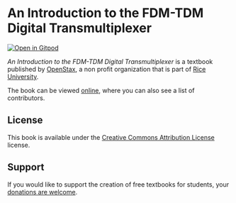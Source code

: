 # An Introduction to the FDM-TDM Digital Transmultiplexer

[![Open in Gitpod](https://gitpod.io/button/open-in-gitpod.svg)](https://gitpod.io/from-referrer/)

_An Introduction to the FDM-TDM Digital Transmultiplexer_ is a textbook published by [OpenStax](https://openstax.org/), a non profit organization that is part of [Rice University](https://www.rice.edu/).

The book can be viewed [online](https://github.com/cnx-user-books/cnxbook-an-introduction-fdm-tdm-digital-transmultiplexer/releases/latest), where you can also see a list of contributors.

## License
This book is available under the [Creative Commons Attribution License](./LICENSE) license.

## Support
If you would like to support the creation of free textbooks for students, your [donations are welcome](https://riceconnect.rice.edu/donation/support-openstax-banner).
